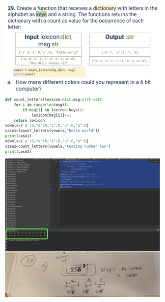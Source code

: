 ![](https://github.com/AleksandarDzudzevic/Unit_2/blob/main/quiz029text.png)
```.py
def count_letters(lexicon:dict,msg:str)->str:
    for i in range(len(msg)):
        if msg[i] in lexicon.keys():
            lexicon[msg[i]]+=1
    return lexicon
vowels={'a':0,"e":0,"i":0,"u":0,"o":0}
case1=(count_letters(vowels,"hello world"))
print(case1)
vowels={'a':0,"e":0,"i":0,"u":0,"o":0}
case2=count_letters(vowels,"testing number two")
print(case2)
```
![](https://github.com/AleksandarDzudzevic/Unit_2/blob/main/quiz029test.png)
![](https://github.com/AleksandarDzudzevic/Unit_2/blob/main/quiz029b.jpg)

